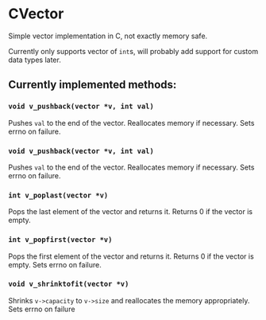 # CVector
Simple vector implementation in C, not exactly memory safe.

Currently only supports vector of `int`s, will probably add support for custom data types later.

## Currently implemented methods:

### `void v_pushback(vector *v, int val)`
Pushes `val` to the end of the vector. Reallocates memory if necessary. Sets errno on failure.


### `void v_pushback(vector *v, int val)`
Pushes `val` to the end of the vector. Reallocates memory if necessary. Sets errno on failure.


### `int v_poplast(vector *v)`
Pops the last element of the vector and returns it. Returns 0 if the vector is empty.


### `int v_popfirst(vector *v)`
Pops the first element of the vector and returns it. Returns 0 if the vector is empty. Sets errno on failure.


### `void v_shrinktofit(vector *v)`
Shrinks `v->capacity` to `v->size` and reallocates the memory appropriately. Sets errno on failure